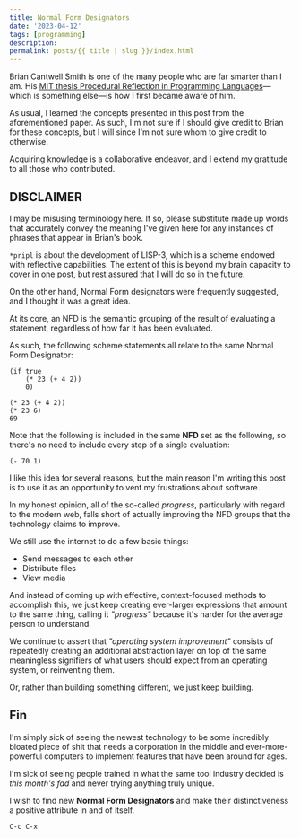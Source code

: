 ```yaml
---
title: Normal Form Designators
date: '2023-04-12'
tags: [programming]
description: 
permalink: posts/{{ title | slug }}/index.html
---
```


Brian Cantwell Smith is one of the many people who are far smarter than I am. His [MIT thesis Procedural Reflection in Programming Languages](https://publications.csail.mit.edu/lcs/pubs/pdf/MIT-LCS-TR-272.pdf)—which is something else—is how I first became aware of him.

As usual, I learned the concepts presented in this post from the aforementioned paper. As such, I'm not sure if I should give credit to Brian for these concepts, but I will since I'm not sure whom to give credit to otherwise.

Acquiring knowledge is a collaborative endeavor, and I extend my gratitude to all those who contributed.

## DISCLAIMER
I may be misusing terminology here. If so, please substitute made up words that accurately convey the meaning I've given here for any instances of phrases that appear in Brian's book.

`*pripl` is about the development of LISP-3, which is a scheme endowed with reflective capabilities. The extent of this is beyond my brain capacity to cover in one post, but rest assured that I will do so in the future.

On the other hand, Normal Form designators were frequently suggested, and I thought it was a great idea.

At its core, an NFD is the semantic grouping of the result of evaluating a statement, regardless of how far it has been evaluated.

As such, the following scheme statements all relate to the same Normal Form Designator:

```
(if true
    (* 23 (+ 4 2))
    0)

(* 23 (+ 4 2))
(* 23 6)
69
```

Note that the following is included in the same **NFD** set as the following, so there's no need to include every step of a single evaluation:

`(- 70 1)`

I like this idea for several reasons, but the main reason I'm writing this post is to use it as an opportunity to vent my frustrations about software.

In my honest opinion, all of the so-called *progress*, particularly with regard to the modern web, falls short of actually improving the NFD groups that the technology claims to improve.

We still use the internet to do a few basic things:
- Send messages to each other
- Distribute files
- View media

And instead of coming up with effective, context-focused methods to accomplish this, we just keep creating ever-larger expressions that amount to the same thing, calling it *"progress"* because it's harder for the average person to understand.

We continue to assert that *"operating system improvement"* consists of repeatedly creating an additional abstraction layer on top of the same meaningless signifiers of what users should expect from an operating system, or reinventing them.

Or, rather than building something different, we just keep building.

## Fin
I'm simply sick of seeing the newest technology to be some incredibly bloated piece of shit that needs a corporation in the middle and ever-more-powerful computers to implement features that have been around for ages.

I'm sick of seeing people trained in what the same tool industry decided is *this month's fad* and never trying anything truly unique.

I wish to find new **Normal Form Designators** and make their distinctiveness a positive attribute in and of itself.

`C-c C-x`

